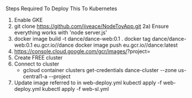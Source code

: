 Steps Required To Deploy This To Kubernetes
1) Enable GKE
2) git clone https://github.com/jiveace/NodeToyApp.git
2a) Ensure everything works with 'node server.js'
3) docker image build -t dance/dance-web:0.1 .
   docker tag dance/dance-web:0.1 eu.gcr.io/<project-id>/dance
   docker image push eu.gcr.io/<project-id>/dance:latest
4) https://console.cloud.google.com/gcr/images/<project-id>?project=<project-id>
5) Create FREE cluster
6) Connect to cluster 
   * gcloud container clusters get-credentials dance-cluster --zone us-central1-a --project <project-id> 
7) Update image referred to in web-deploy.yml
   kubectl apply -f web-deploy.yml
   kubectl apply -f web-sl.yml
